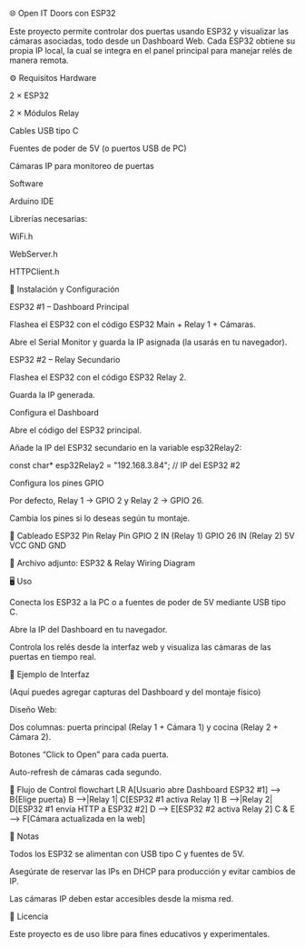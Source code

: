 🌐 Open IT Doors con ESP32

Este proyecto permite controlar dos puertas usando ESP32 y visualizar las cámaras asociadas, todo desde un Dashboard Web.
Cada ESP32 obtiene su propia IP local, la cual se integra en el panel principal para manejar relés de manera remota.

⚙️ Requisitos
Hardware

2 × ESP32

2 × Módulos Relay

Cables USB tipo C

Fuentes de poder de 5V (o puertos USB de PC)

Cámaras IP para monitoreo de puertas

Software

Arduino IDE

Librerías necesarias:

WiFi.h

WebServer.h

HTTPClient.h

🚀 Instalación y Configuración

ESP32 #1 – Dashboard Principal

Flashea el ESP32 con el código ESP32 Main + Relay 1 + Cámaras.

Abre el Serial Monitor y guarda la IP asignada (la usarás en tu navegador).

ESP32 #2 – Relay Secundario

Flashea el ESP32 con el código ESP32 Relay 2.

Guarda la IP generada.

Configura el Dashboard

Abre el código del ESP32 principal.

Añade la IP del ESP32 secundario en la variable esp32Relay2:

const char* esp32Relay2 = "192.168.3.84"; // IP del ESP32 #2


Configura los pines GPIO

Por defecto, Relay 1 → GPIO 2 y Relay 2 → GPIO 26.

Cambia los pines si lo deseas según tu montaje.

🔌 Cableado
ESP32 Pin	Relay Pin
GPIO 2	IN (Relay 1)
GPIO 26	IN (Relay 2)
5V	VCC
GND	GND

📎 Archivo adjunto: ESP32 & Relay Wiring Diagram

🖥️ Uso

Conecta los ESP32 a la PC o a fuentes de poder de 5V mediante USB tipo C.

Abre la IP del Dashboard en tu navegador.

Controla los relés desde la interfaz web y visualiza las cámaras de las puertas en tiempo real.

📸 Ejemplo de Interfaz

(Aquí puedes agregar capturas del Dashboard y del montaje físico)

Diseño Web:

Dos columnas: puerta principal (Relay 1 + Cámara 1) y cocina (Relay 2 + Cámara 2).

Botones “Click to Open” para cada puerta.

Auto-refresh de cámaras cada segundo.

🔄 Flujo de Control
flowchart LR
    A[Usuario abre Dashboard ESP32 #1] --> B{Elige puerta}
    B -->|Relay 1| C[ESP32 #1 activa Relay 1]
    B -->|Relay 2| D[ESP32 #1 envía HTTP a ESP32 #2]
    D --> E[ESP32 #2 activa Relay 2]
    C & E --> F[Cámara actualizada en la web]

📝 Notas

Todos los ESP32 se alimentan con USB tipo C y fuentes de 5V.

Asegúrate de reservar las IPs en DHCP para producción y evitar cambios de IP.

Las cámaras IP deben estar accesibles desde la misma red.

📄 Licencia

Este proyecto es de uso libre para fines educativos y experimentales.

